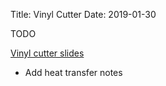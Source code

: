 Title: Vinyl Cutter
Date: 2019-01-30

TODO

<a target="_blank" href="https://docs.google.com/presentation/d/1Xcv4SIsGAaETREfld2NEDq2ixeYAp_gDJW-JSXgTUDw/edit?usp=sharing">Vinyl cutter slides</a>

- Add heat transfer notes

